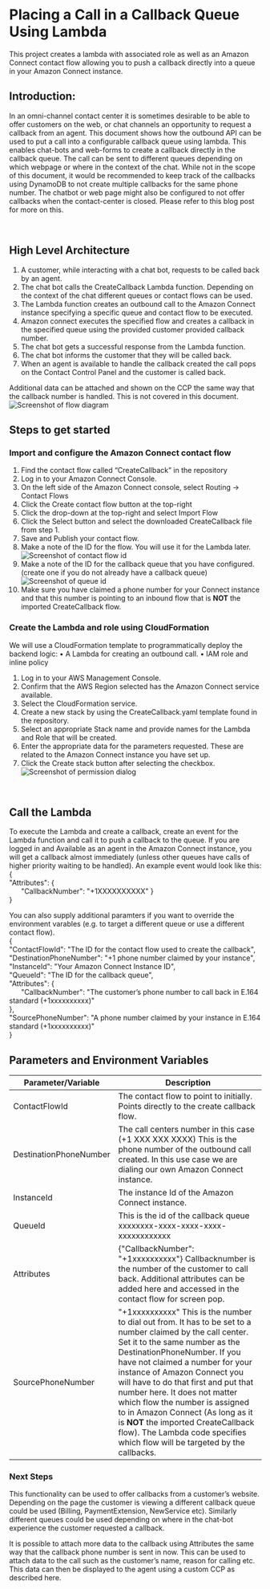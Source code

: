 # Placing a Call in a Callback Queue Using Lambda

This project creates a lambda with associated role as well as an Amazon Connect contact flow allowing you to push a callback directly into a queue in your Amazon Connect instance.


 
## Introduction: 
In an omni-channel contact center it is sometimes desirable to be able to offer customers on the web, or chat channels an opportunity to request a callback from an agent.
This document shows how the outbound API can be used to put a call into a configurable callback queue using lambda. This enables chat-bots and web-forms to create a callback directly in the callback queue. The call can be sent to different queues depending on which webpage or where in the context of the chat.
While not in the scope of this document, it would be recommended to keep track of the callbacks using DynamoDB to not create multiple callbacks for the same phone number. The chatbot or web page might also be configured to not offer callbacks when the contact-center is closed. Please refer to this blog post for more on this.

 
## High Level Architecture
1.	A customer, while interacting with a chat bot, requests to be called back by an agent.
2.	The chat bot calls the CreateCallback Lambda function. Depending on the context of the chat different queues or contact flows can be used.
3.	The Lambda function creates an outbound call to the Amazon Connect instance specifying a specific queue and contact flow to be executed.
4.	Amazon connect executes the specified flow and creates a callback in the specified queue using the provided customer provided callback number.
5.	The chat bot gets a successful response from the Lambda function.
6.	The chat bot informs the customer that they will be called back.
7.	When an agent is available to handle the callback created the call pops on the Contact Control Panel and the customer is called back.

Additional data can be attached and shown on the CCP the same way that the callback number is handled. This is not covered in this document.
![Screenshot of flow diagram](images/flowDiagram.PNG)
 


## Steps to get started

### Import and configure the Amazon Connect contact flow

1.	Find the contact flow called “CreateCallback” in the repository
2.	Log in to your Amazon Connect Console.
3.	On the left side of the Amazon Connect console, select Routing -> Contact Flows
4.	Click the Create contact flow button at the top-right
5.	Click the drop-down at the top-right and select Import Flow
6.	Click the Select button and select the downloaded CreateCallback file from step 1.
7.	Save and Publish your contact flow.
8.	Make a note of the ID for the flow. You will use it for the Lambda later.
![Screenshot of contact flow id](images/contactFlow.PNG)
9.	Make a note of the ID for the callback queue that you have configured. (create one if you do not already have a callback queue)
![Screenshot of queue id](images/queue.PNG)
10.	Make sure you have claimed a phone number for your Connect instance and that this number is pointing to an inbound flow that is <B>NOT</B> the imported CreateCallback flow.


### Create the Lambda and role using CloudFormation

We will use a CloudFormation template to programmatically deploy the backend logic:
•	A Lambda for creating an outbound call.
•	IAM role and inline policy

1.	Log in to your AWS Management Console.
2.	Confirm that the AWS Region selected has the Amazon Connect service available.
3.	Select the CloudFormation service.
4.	Create a new stack by using the CreateCallback.yaml template found in the repository.
5.	Select an appropriate Stack name and provide names for the Lambda and Role that will be created.
6.	Enter the appropriate data for the parameters requested. These are related to the Amazon Connect instance you have set up.
7.	Click the Create stack button after selecting the checkbox.
![Screenshot of permission dialog](images/permissions.PNG)

 
## Call the Lambda
To execute the Lambda and create a callback, create an event for the Lambda function and call it to push a callback to the queue. If you are logged in and Available as an agent in the Amazon Connect instance, you will get a callback almost immediately (unless other queues have calls of higher priority waiting to be handled).
An example event would look like this:
<br>{<br>
  "Attributes": {<br>
  &nbsp;&nbsp;&nbsp;&nbsp;&nbsp;&nbsp;"CallbackNumber": "+1XXXXXXXXXX"
  }<br>
}

You can also supply additional paramters if you want to override the environment varables (e.g. to target a different queue or use a different contact flow).<br>
{<br>
  "ContactFlowId": "The ID for the contact flow used to create the callback",<br>
  "DestinationPhoneNumber": "+1 phone number claimed by your instance",<br>
  "InstanceId": "Your Amazon Connect Instance ID",<br>
  "QueueId": "The ID for the callback queue",<br>
  "Attributes": {<br>
&nbsp;&nbsp;&nbsp;&nbsp;&nbsp;&nbsp;"CallbackNumber": "The customer’s phone number to call back in E.164 standard (+1xxxxxxxxxx)" <br>
  },<br>
  "SourcePhoneNumber": "A phone number claimed by your instance in E.164 standard (+1xxxxxxxxxx)"<br>
}<br>




## Parameters and Environment Variables

| Parameter/Variable | Description |
| --- | --- |
| ContactFlowId | The contact flow to point to initially. Points directly to the create callback flow.|
| DestinationPhoneNumber | The call centers number in this case (+1 XXX XXX XXXX) This is the phone number of the outbound call created. In this use case we are dialing our own Amazon Connect instance. |
| InstanceId | The instance Id of the Amazon Connect instance. |
| QueueId | This is the id of the callback queue xxxxxxxx-xxxx-xxxx-xxxx-xxxxxxxxxxxx |
| Attributes | {"CallbackNumber": "+1xxxxxxxxxx"} Callbacknumber is the number of the customer to call back. Additional attributes can be added here and accessed in the contact flow for screen pop. |
| SourcePhoneNumber | "+1xxxxxxxxxx" This is the number to dial out from. It has to be set to a number claimed by the call center. Set it to the same number as the DestinationPhoneNumber. If you have not claimed a number for your instance of Amazon Connect you will have to do that first and put that number here. It does not matter which flow the number is assigned to in Amazon Connect (As long as it is <B>NOT</B> the imported CreateCallback flow). The Lambda code specifies which flow will be targeted by the callbacks. |


### Next Steps
This functionality can be used to offer callbacks from a customer’s website. Depending on the page the customer is viewing a different callback queue could be used (Billing, PaymentExtension, NewService etc). Similarly different queues could be used depending on where in the chat-bot experience the customer requested a callback.

It is possible to attach more data to the callback using Attributes the same way that the callback phone number is sent in now. This can be used to attach data to the call such as the customer’s name, reason for calling etc. This data can then be displayed to the agent using a custom CCP as described here.

